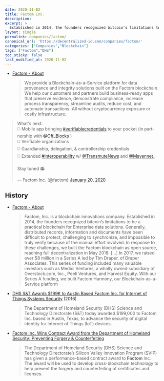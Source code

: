 ```yaml
---
date: 2020-11-02
title: Factom Inc.
description: 
excerpt: >
  Established in 2014, the founders recognized bitcoin’s limitations to be a practical blockchain for Enterprise data solutions. Generally, distributed records, information and documents have been difficult to protect, challenging to synchronize, and impossible to truly verify because of the manual effort involved. In response to these challenges, we built the Factom blockchain as open source, reaching full decentralization in May 2018.
layout: single
permalink: companies/factom/
canonical_url: 'https://decentralized-id.com/companies/factom/'
categories: ["Companies","Blockchain"]
tags: ["Factom","DHS"]
toc_sticky: false
last_modified_at: 2020-11-02
---
```


* [Factom - About](https://www.factom.com/company/about-us/)
  > We provide a Blockchain-as-a-Service platform for data provenance and integrity solutions built on the Factom blockchain.  We help our customers and partners build business-ready apps that preserve evidence, demonstrate compliance, increase process transparency, streamline audits, reduce cost, and automate transactions.  All without cryptocurrency exposure or costly infrastructure.

<blockquote class="twitter-tweet"><p lang="en" dir="ltr">What&#39;s next:<br>◻️ Mobile app bringing <a href="https://twitter.com/hashtag/verifiablecredentials?src=hash&amp;ref_src=twsrc%5Etfw">#verifiablecredentials</a> to your pocket (in partnership with <a href="https://twitter.com/Off_Blocks?ref_src=twsrc%5Etfw">@Off_Blocks</a> )<br>◻️ Verifiable organizations<br>◻️ Guardianship, delegation, &amp; controllership credentials<br>◻️ Extended <a href="https://twitter.com/hashtag/interoperability?src=hash&amp;ref_src=twsrc%5Etfw">#interoperability</a> w/ <a href="https://twitter.com/TransmuteNews?ref_src=twsrc%5Etfw">@TransmuteNews</a> and <a href="https://twitter.com/Mavennet_?ref_src=twsrc%5Etfw">@Mavennet_</a> <br><br>Stay tuned 📻</p>&mdash; Factom Inc. (@factom) <a href="https://twitter.com/factom/status/1219276914281648133?ref_src=twsrc%5Etfw">January 20, 2020</a></blockquote> <script async src="https://platform.twitter.com/widgets.js" charset="utf-8"></script> 

## History

* [Factom - About](https://www.factom.com/company/about-us/)
  > Factom, Inc. is a blockchain innovations company.  Established in 2014, the founders recognized bitcoin’s limitations to be a practical blockchain for Enterprise data solutions. Generally, distributed records, information and documents have been difficult to protect, challenging to synchronize, and impossible to truly verify because of the manual effort involved. In response to these challenges, we built the Factom blockchain as open source, reaching full decentralization in May 2018.
  [...]
  > In 2017, we raised over $8 million in a Series A led by Tim Draper, of Draper Associates. This series of funding included many valuable investors such as Medici Ventures, a wholly owned subsidiary of Overstock.com, Inc., Peeli Ventures, and Harvest Equity. With our Series A funding, we built Factom Harmony, our Blockchain-as-a-Service platform
* [DHS S&T Awards $199K to Austin Based Factom Inc. for Internet of Things Systems Security](https://www.dhs.gov/science-and-technology/news/2016/06/17/st-awards-199k-austin-based-factom-inc-iot-systems-security) (2016)
  > The Department of Homeland Security (DHS) Science and Technology Directorate (S&T) today awarded $199,000 to Factom Inc. based in Austin, Texas, to advance the security of digital identity for Internet of Things (IoT) devices.
* [Factom Inc. Wins Contract Award from the Department of Homeland Security: Preventing Forgery & Counterfeiting](https://www.factom.com/company-updates/factom-inc-wins-contract-award-from-the-department-of-homeland-security-preventing-forgery-counterfeiting/)
  > The Department of Homeland Security (DHS) Science and Technology Directorate’s Silicon Valley Innovation Program (SVIP) has given a performance-based contract award to **Factom** Inc. The award will be used to develop cross-blockchain technology to help prevent the forgery and counterfeiting of certificates and licenses.






